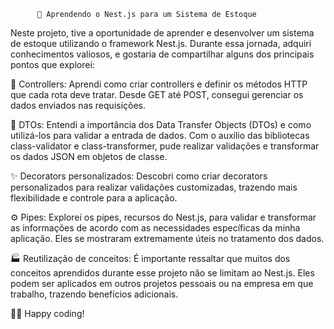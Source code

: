           🚀 Aprendendo o Nest.js para um Sistema de Estoque
Neste projeto, tive a oportunidade de aprender e desenvolver um sistema de estoque utilizando o framework Nest.js. Durante essa jornada, adquiri conhecimentos valiosos, e gostaria de compartilhar alguns dos principais pontos que explorei:

🎯 Controllers: Aprendi como criar controllers e definir os métodos HTTP que cada rota deve tratar. Desde GET até POST, consegui gerenciar os dados enviados nas requisições.

📝 DTOs: Entendi a importância dos Data Transfer Objects (DTOs) e como utilizá-los para validar a entrada de dados. Com o auxílio das bibliotecas class-validator e class-transformer, pude realizar validações e transformar os dados JSON em objetos de classe.

✨ Decorators personalizados: Descobri como criar decorators personalizados para realizar validações customizadas, trazendo mais flexibilidade e controle para a aplicação.

⚙️ Pipes: Explorei os pipes, recursos do Nest.js, para validar e transformar as informações de acordo com as necessidades específicas da minha aplicação. Eles se mostraram extremamente úteis no tratamento dos dados.

🏭 Reutilização de conceitos: É importante ressaltar que muitos dos conceitos aprendidos durante esse projeto não se limitam ao Nest.js. Eles podem ser aplicados em outros projetos pessoais ou na empresa em que trabalho, trazendo benefícios adicionais.

🚀🔥 Happy coding!